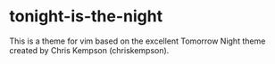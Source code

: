 # tonight-is-the-night
This is a theme for vim based on the excellent Tomorrow Night theme created by 
Chris Kempson (chriskempson).
